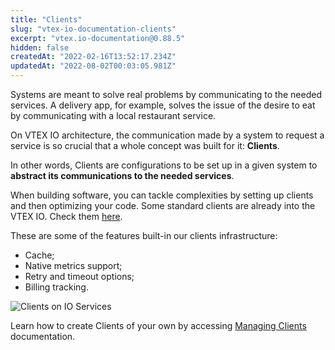 ```yaml
---
title: "Clients"
slug: "vtex-io-documentation-clients"
excerpt: "vtex.io-documentation@0.88.5"
hidden: false
createdAt: "2022-02-16T13:52:17.234Z"
updatedAt: "2022-08-02T00:03:05.981Z"
---
```

Systems are meant to solve real problems by communicating to the needed services. A delivery app, for example, solves the issue of the desire to eat by communicating with a local restaurant service. 

On VTEX IO architecture, the communication made by a system to request a service is so crucial that a whole concept was built for it: **Clients**.

In other words, Clients are configurations to be set up in a given system to **abstract its communications to the needed services**. 

When building software, you can tackle complexities by setting up clients and then optimizing your code. Some standard clients are already into the VTEX IO. Check them [here](https://github.com/vtex/node-vtex-api/blob/ccf4d8f8d3208007c4bfd558baf979df8d825af8/src/clients/IOClients.ts).

These are some of the features built-in our clients infrastructure:

 - Cache;
 - Native metrics support;
 - Retry and timeout options;
 - Billing tracking.

![Clients on IO Services](https://imgur.com/i45O8MN.png)

Learn how to create Clients of your own by accessing [Managing Clients](https://developers.vtex.com/vtex-developer-docs/docs/vtex-io-documentation-how-to-create-and-use-clients) documentation.